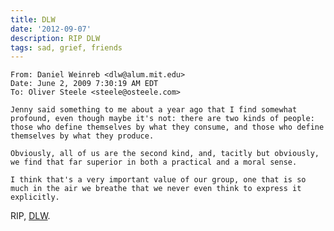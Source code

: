 ```yaml
---
title: DLW
date: '2012-09-07'
description: RIP DLW
tags: sad, grief, friends
---
```


    From: Daniel Weinreb <dlw@alum.mit.edu>
    Date: June 2, 2009 7:30:19 AM EDT
    To: Oliver Steele <steele@osteele.com>

    Jenny said something to me about a year ago that I find somewhat profound, even though maybe it's not: there are two kinds of people: those who define themselves by what they consume, and those who define themselves by what they produce.

    Obviously, all of us are the second kind, and, tacitly but obviously, we find that far superior in both a practical and a moral sense.

    I think that's a very important value of our group, one that is so much in the air we breathe that we never even think to express it explicitly.

RIP, [DLW](http://en.wikipedia.org/wiki/Dan_Weinreb).

